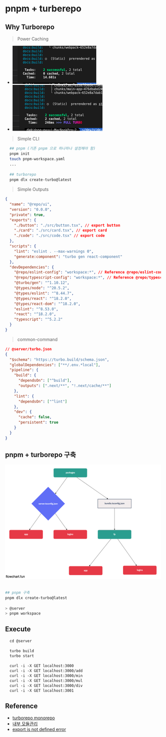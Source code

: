 # pnpm + turberepo

## Why Turborepo

> Power Caching

- ![before](./pubilc/before.png)
- ![after](./pubilc/after.png)

> Simple CLI

```sh
  ## pnpm (기존 pnpm 으로 하나하나 설정해야 함)
  pnpm init
  touch pnpm-workspace.yaml
  ...

  ## turborepo
  pnpm dlx create-turbo@latest
```

> Simple Outputs

```json
{
  "name": "@repo/ui",
  "version": "0.0.0",
  "private": true,
  "exports": {
    "./button": "./src/button.tsx", // export button
    "./card": "./src/card.tsx", // export card
    "./code": "./src/code.tsx" // export code
  },
  "scripts": {
    "lint": "eslint . --max-warnings 0",
    "generate:component": "turbo gen react-component"
  },
  "devDependencies": {
    "@repo/eslint-config": "workspace:*", // Reference @repo/eslint-config
    "@repo/typescript-config": "workspace:*", // Reference @repo/typescript-config
    "@turbo/gen": "^1.10.12",
    "@types/node": "^20.5.2",
    "@types/eslint": "^8.44.7",
    "@types/react": "^18.2.0",
    "@types/react-dom": "^18.2.0",
    "eslint": "^8.53.0",
    "react": "^18.2.0",
    "typescript": "^5.2.2"
  }
}
```

> common-command

```json
// @server/turbo.json
{
  "$schema": "https://turbo.build/schema.json",
  "globalDependencies": ["**/.env.*local"],
  "pipeline": {
    "build": {
      "dependsOn": ["^build"],
      "outputs": [".next/**", "!.next/cache/**"]
    },
    "lint": {
      "dependsOn": ["^lint"]
    },
    "dev": {
      "cache": false,
      "persistent": true
    }
  }
}
```

## pnpm + turborepo 구축

![turborepo](./pubilc/turborepo.png)

```sh

## pnpm 구축
pnpm dlx create-turbo@latest

> @server
> pnpm workspace
```

## Execute

```
  cd @server

  turbo build
  turbo start

  curl -i -X GET localhost:3000
  curl -i -X GET localhost:3000/add
  curl -i -X GET localhost:3000/min
  curl -i -X GET localhost:3000/mul
  curl -i -X GET localhost:3000/div
  curl -i -X GET localhost:3001
```

## Reference

- <a href="https://turbo.build/repo/docs/core-concepts/monorepos"> turborepo monorepo </a>
- <a href="https://turbo.build/repo/docs/handbook/publishing-packages"> 내부 모듈관리 </a>
- <a href="https://stackoverflow.com/questions/43042889/typescript-referenceerror-exports-is-not-defined"> export is not defined error </a>
